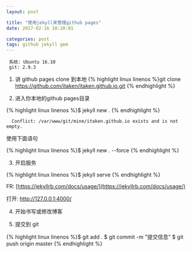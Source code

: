 ```yaml
---
layout: post

title: "使用jekyll来管理github pages"
date: 2017-02-16 10:20:01

categories: post
tags: github jekyll gem
---
```


```
 系统: Ubuntu 16.10
 git: 2.9.3
```
1. 讲 github pages clone 到本地
{% highlight linux linenos %}git clone https://github.com/itaken/itaken.github.io.git
{% endhighlight %}

2. 进入你本地的github pages目录

{% highlight linux linenos %}$ jekyll new .
{% endhighlight %}

```
  Conflict: /var/www/git/mine/itaken.github.io exists and is not empty.
```

使用下面语句

{% highlight linux linenos %}$ jekyll new . --force
{% endhighlight %}

3. 开启服务

{% highlight linux linenos %}$ jekyll serve
{% endhighlight %}

FR: [https://jekyllrb.com/docs/usage/](https://jekyllrb.com/docs/usage/)

打开: http://127.0.0.1:4000/

4. 开始书写或修改博客

5. 提交到 git

{% highlight linux linenos %}$ git add .
$ git commit -m "提交信息"
$ git push origin master
{% endhighlight %}
